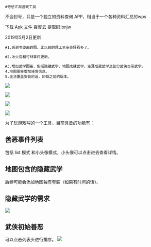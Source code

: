     #奇想江湖游戏工具

不会封号，只是一个独立的资料查询 APP，相当于一个各种资料汇总的wps

[下载 Apk 文件 百度云](https://pan.baidu.com/s/1uIHfTNphGuT3eH6zXg9cOA) 提取码:bnjw 

2019年5月2日更新

    #1.感谢老婆画的图，比以前的理工男审美好看多了。

    #2.冰火岛和竹林事件更新。

    #3.增加武学图鉴，包括隐藏武学，地图成就武学，生涯成就武学及部分武侠自带武学。
    4.地图图鉴增加掉落信息。
    5.无法覆盖安装的话，卸载之前的版本。


![](https://github.com/Duyan8035/qxjh_util/blob/4faf31ea6b6060b2261923608ec4ba364c01a8d9/img/img_main.png)

![](https://github.com/Duyan8035/qxjh_util/blob/4faf31ea6b6060b2261923608ec4ba364c01a8d9/img/img_sj.png)

![](https://github.com/Duyan8035/qxjh_util/blob/4faf31ea6b6060b2261923608ec4ba364c01a8d9/img/img_wuxue.png)

![](https://github.com/Duyan8035/qxjh_util/blob/4faf31ea6b6060b2261923608ec4ba364c01a8d9/img/img_map.png)

为了玩游戏写的一个工具，目前具备的功能有：
## 善恶事件列表
包括 list 模式 和小头像模式，小头像可以点击进去查看详情。

## 地图包含的隐藏武学
后续可能会添加地图独有套装（如果有时间的话）。


## 隐藏武学的需求
![](https://github.com/Duyan8035/qxjh_util/blob/7a15341c8a39152e20bb05626eac498826041be9/img/Screenshot_2019-04-21-22-18-51-959_com.dy.qxjhuti.png)

## 武侠初始善恶
可以点击列表头进行排序。
![](https://github.com/Duyan8035/qxjh_util/blob/7a15341c8a39152e20bb05626eac498826041be9/img/Screenshot_2019-04-21-22-19-02-648_com.dy.qxjhuti.png)
